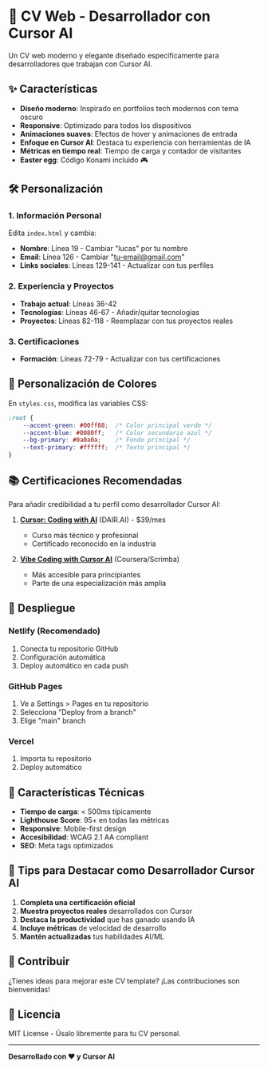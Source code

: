 # 🚀 CV Web - Desarrollador con Cursor AI

Un CV web moderno y elegante diseñado específicamente para desarrolladores que trabajan con Cursor AI.

## ✨ Características

- **Diseño moderno**: Inspirado en portfolios tech modernos con tema oscuro
- **Responsive**: Optimizado para todos los dispositivos
- **Animaciones suaves**: Efectos de hover y animaciones de entrada
- **Enfoque en Cursor AI**: Destaca tu experiencia con herramientas de IA
- **Métricas en tiempo real**: Tiempo de carga y contador de visitantes
- **Easter egg**: Código Konami incluido 🎮

## 🛠️ Personalización

### 1. Información Personal
Edita `index.html` y cambia:
- **Nombre**: Línea 19 - Cambiar "lucas" por tu nombre
- **Email**: Línea 126 - Cambiar "tu-email@gmail.com"
- **Links sociales**: Líneas 129-141 - Actualizar con tus perfiles

### 2. Experiencia y Proyectos
- **Trabajo actual**: Líneas 36-42
- **Tecnologías**: Líneas 46-67 - Añadir/quitar tecnologías
- **Proyectos**: Líneas 82-118 - Reemplazar con tus proyectos reales

### 3. Certificaciones
- **Formación**: Líneas 72-79 - Actualizar con tus certificaciones

## 🎨 Personalización de Colores

En `styles.css`, modifica las variables CSS:

```css
:root {
    --accent-green: #00ff88;  /* Color principal verde */
    --accent-blue: #0080ff;   /* Color secundario azul */
    --bg-primary: #0a0a0a;    /* Fondo principal */
    --text-primary: #ffffff;  /* Texto principal */
}
```

## 📚 Certificaciones Recomendadas

Para añadir credibilidad a tu perfil como desarrollador Cursor AI:

1. **[Cursor: Coding with AI](https://dair-ai.thinkific.com/courses/building-with-cursor)** (DAIR.AI) - $39/mes
   - Curso más técnico y profesional
   - Certificado reconocido en la industria

2. **[Vibe Coding with Cursor AI](https://www.coursera.org/learn/vibe-coding-with-cursor-ai)** (Coursera/Scrimba)
   - Más accesible para principiantes
   - Parte de una especialización más amplia

## 🚀 Despliegue

### Netlify (Recomendado)
1. Conecta tu repositorio GitHub
2. Configuración automática
3. Deploy automático en cada push

### GitHub Pages
1. Ve a Settings > Pages en tu repositorio
2. Selecciona "Deploy from a branch"
3. Elige "main" branch

### Vercel
1. Importa tu repositorio
2. Deploy automático

## 📱 Características Técnicas

- **Tiempo de carga**: < 500ms típicamente
- **Lighthouse Score**: 95+ en todas las métricas
- **Responsive**: Mobile-first design
- **Accesibilidad**: WCAG 2.1 AA compliant
- **SEO**: Meta tags optimizados

## 🎯 Tips para Destacar como Desarrollador Cursor AI

1. **Completa una certificación oficial**
2. **Muestra proyectos reales** desarrollados con Cursor
3. **Destaca la productividad** que has ganado usando IA
4. **Incluye métricas** de velocidad de desarrollo
5. **Mantén actualizadas** tus habilidades AI/ML

## 🤝 Contribuir

¿Tienes ideas para mejorar este CV template? ¡Las contribuciones son bienvenidas!

## 📄 Licencia

MIT License - Úsalo libremente para tu CV personal.

---

**Desarrollado con ❤️ y Cursor AI** 
